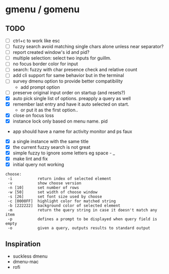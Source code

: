 # gmenu / gomenu

## TODO
- [ ] ctrl+c to work like esc
- [ ] fuzzy search avoid matching single chars alone unless near separator?
- [ ] report created window's id and pid?
- [ ] multiple selection: select two inputs for guillm.
- [ ] no focus border color for input
- [ ] search: fuzzy with char presence check and relative count
- [ ] add cli support for same behavior but in the terminal
- [ ] survey dmenu option to provide better compatibility
  - add prompt option
- [ ] preserve original input order on startup (and resets?)
- [x] auto pick single list of options. preapply a query as well
- [x] remember last entry and have it auto selected on start.
  - or put it as the first option..
- [x] close on focus loss
- [x] instance lock only based on menu name. pid
- app should have a name for activity monitor and ps faux
- [x] a single instance with the same title
- [x] the current fuzzy search is not great
- [x] simple fuzzy to ignore some letters eg space - \_
- [x] make lint and fix
- [x] initial  query not working

```
choose:
 -i           return index of selected element
 -v           show choose version
 -n [10]      set number of rows
 -w [50]      set width of choose window
 -s [26]      set font size used by choose
 -c [0000FF]  highlight color for matched string
 -b [222222]  background color of selected element
 -m           return the query string in case it doesn't match any item
 -p           defines a prompt to be displayed when query field is empty
 -o           given a query, outputs results to standard output
```

## Inspiration

- suckless dmenu
- dmenu-mac
- rofi
